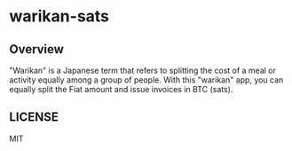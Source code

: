 # warikan-sats

## Overview

"Warikan" is a Japanese term that refers to splitting the cost of a meal or activity equally among a group of people.
With this "warikan" app, you can equally split the Fiat amount and issue invoices in BTC (sats).

## LICENSE

MIT
